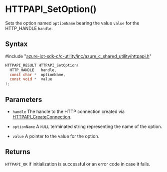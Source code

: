 # HTTPAPI_SetOption()

Sets the option named `optionName` bearing the value `value` for the HTTP_HANDLE `handle`.

## Syntax

\#include "[azure-iot-sdk-c/c-utility/inc/azure_c_shared_utility/httpapi.h](../iot-c-ref-httpapi-h.md)"  
```C
HTTPAPI_RESULT HTTPAPI_SetOption(
  HTTP_HANDLE   handle,
  const char *  optionName,
  const void *  value
);
```

## Parameters
* `handle` The handle to the HTTP connection created via [HTTPAPI_CreateConnection](#httpapi_8h_1a96629fdbe1b52a5357da60bb1248b174). 

* `optionName` A `NULL` terminated string representing the name of the option. 

* `value` A pointer to the value for the option.

## Returns
`HTTPAPI_OK` if initialization is successful or an error code in case it fails.

